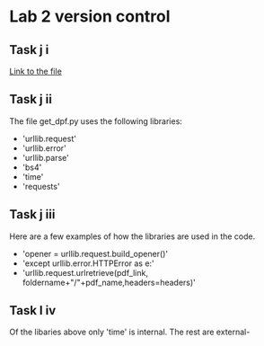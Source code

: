 # Lab 2 version control #

## Task j i ##
[Link to the file](https://github.com/CDHUppsala/Gallica_pdf/blob/7623d738c5efb188a1b87b64e11cad28eb7e05b4/get_pdf.py)

## Task j ii ##
The file get_dpf.py uses the following libraries:
- 'urllib.request'
- 'urllib.error'
- 'urllib.parse'
- 'bs4'
- 'time'
- 'requests'

## Task j iii ##
Here are a few examples of how the libraries are used in the code.
* 'opener = urllib.request.build_opener()'
* 'except urllib.error.HTTPError as e:'
* 'urllib.request.urlretrieve(pdf_link, foldername+"/"+pdf_name,headers=headers)'

## Task l iv ##
Of the libaries above only 'time' is internal. The rest are external-

